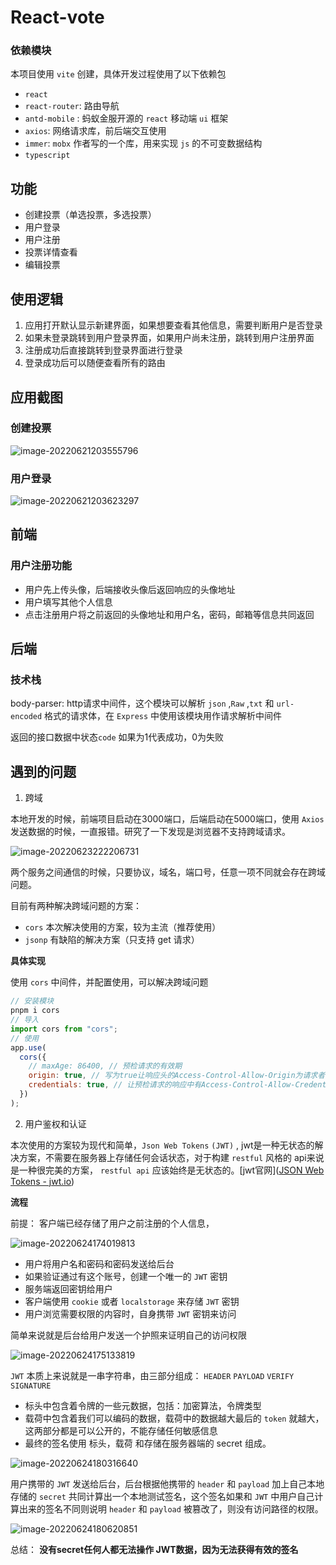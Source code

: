 # React-vote

### 依赖模块

本项目使用 `vite` 创建，具体开发过程使用了以下依赖包

* `react`
* `react-router`: 路由导航
* `antd-mobile` : 蚂蚁金服开源的 `react` 移动端 `ui` 框架
* `axios`: 网络请求库，前后端交互使用
* `immer`: `mobx` 作者写的一个库，用来实现 `js` 的不可变数据结构
* `typescript`

## 功能

* 创建投票（单选投票，多选投票）
* 用户登录
* 用户注册
* 投票详情查看
* 编辑投票

## 使用逻辑

1. 应用打开默认显示新建界面，如果想要查看其他信息，需要判断用户是否登录
2. 如果未登录跳转到用户登录界面，如果用户尚未注册，跳转到用户注册界面
3. 注册成功后直接跳转到登录界面进行登录
4. 登录成功后可以随便查看所有的路由

## 应用截图

### 创建投票

![image-20220621203555796](http://i0.hdslb.com/bfs/album/9e8b2cbd9a0957da8d96ea77b31b87b6efbcea53.png)

### 用户登录

![image-20220621203623297](http://i0.hdslb.com/bfs/album/4e8acec40c62b2f12d0b8fb54cf67325986360cc.png)

## 前端

### 用户注册功能

* 用户先上传头像，后端接收头像后返回响应的头像地址
* 用户填写其他个人信息
* 点击注册用户将之前返回的头像地址和用户名，密码，邮箱等信息共同返回

## 后端

### 技术栈

body-parser: http请求中间件，这个模块可以解析 `json` ,`Raw` ,`txt` 和 `url-encoded` 格式的请求体，在 `Express` 中使用该模块用作请求解析中间件

返回的接口数据中状态`code` 如果为1代表成功，0为失败 

## 遇到的问题

1. 跨域

本地开发的时候，前端项目启动在3000端口，后端启动在5000端口，使用 `Axios` 发送数据的时候，一直报错。研究了一下发现是浏览器不支持跨域请求。

![image-20220623222206731](http://i0.hdslb.com/bfs/album/72c9c3b9432c25c431eefa62ad258595bb6fc6fb.png)

两个服务之间通信的时候，只要协议，域名，端口号，任意一项不同就会存在跨域问题。

目前有两种解决跨域问题的方案：

* `cors` 本次解决使用的方案，较为主流（推荐使用）
* `jsonp` 有缺陷的解决方案（只支持 get 请求）

**具体实现**

使用 `cors` 中间件，并配置使用，可以解决跨域问题

``` js
// 安装模块
pnpm i cors
// 导入
import cors from "cors";
// 使用
app.use(
  cors({
    // maxAge: 86400, // 预检请求的有效期
    origin: true, // 写为true让响应头的Access-Control-Allow-Origin为请求者的域
    credentials: true, // 让预检请求的响应中有Access-Control-Allow-Credentials: true这个头，以允许跨域请求带上cookie
  })
);
```

2. 用户鉴权和认证

本次使用的方案较为现代和简单，`Json Web Tokens` `(JWT)` , jwt是一种无状态的解决方案，不需要在服务器上存储任何会话状态，对于构建 `restful` 风格的 api来说是一种很完美的方案， `restful api` 应该始终是无状态的。[jwt官网]([JSON Web Tokens - jwt.io](https://jwt.io/))

**流程**

前提： 客户端已经存储了用户之前注册的个人信息，

![image-20220624174019813](http://i0.hdslb.com/bfs/album/8b0028478a306415322c7dd5d7a9b97eea97eee6.png)

* 用户将用户名和密码和密码发送给后台
* 如果验证通过有这个账号，创建一个唯一的 `JWT` 密钥
* 服务端返回密钥给用户
* 客户端使用 `cookie` 或者 `localstorage` 来存储 `JWT` 密钥
* 用户浏览需要权限的内容时，自身携带 `JWT` 密钥来访问

简单来说就是后台给用户发送一个护照来证明自己的访问权限 

![image-20220624175133819](http://i0.hdslb.com/bfs/album/08f63b3700470bf120e339d7080817f56f3ac494.png)

`JWT` 本质上来说就是一串字符串，由三部分组成： `HEADER` `PAYLOAD` `VERIFY SIGNATURE` 

* 标头中包含着令牌的一些元数据，包括：加密算法，令牌类型
* 载荷中包含着我们可以编码的数据，载荷中的数据越大最后的 `token` 就越大，这两部分都是可以公开的，不能存储任何敏感信息
* 最终的签名使用 标头，载荷 和存储在服务器端的 secret 组成。

 ![image-20220624180316640](http://i0.hdslb.com/bfs/album/ce7124a69170e8d7b28206df2d0183244dd6f456.png)

用户携带的 `JWT` 发送给后台，后台根据他携带的 `header` 和 `payload` 加上自己本地存储的 `secret` 共同计算出一个本地测试签名，这个签名如果和 `JWT` 中用户自己计算出来的签名不同则说明 `header` 和 `payload` 被篡改了，则没有访问路径的权限。

![image-20220624180620851](http://i0.hdslb.com/bfs/album/49cf1b190a49d491ad1e8f54406d2d9cec97582e.png)

总结： **没有secret任何人都无法操作 JWT数据，因为无法获得有效的签名**